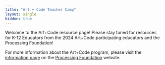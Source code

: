 ```yaml
---
title: "Art + Code Teacher Camp"
layout: single
hidden: true
---
```


Welcome to the Art+Code resource page! Please stay tuned for resources for K-12 Educators from the 2024 Art+Code participating educators and the Processing Foundation! 

For more information about the Art+Code program, please visit the [information page](https://processingfoundation.org/education/artpluscode) on the [Processing Foundation](https://processingfoundation.org/) website.


